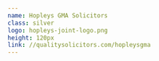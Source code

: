 ```yaml
---
name: Hopleys GMA Solicitors
class: silver
logo: hopleys-joint-logo.png
height: 120px
link: //qualitysolicitors.com/hopleysgma
---
```

